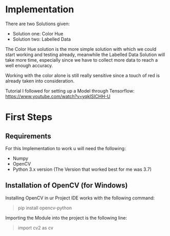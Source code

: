 # Implementation

There are two Solutions given:
- Solution one: Color Hue
- Solution two: Labelled Data

The Color Hue solution is the more simple solution with which we could start working and testing already, meanwhile the Labelled Data Solution will take more time, especially since we have to collect more data to reach a well enough accuracy.

Working with the color alone is still really sensitive since a touch of red is already taken into consideration.

Tutorial I followed for setting up a Model through Tensorflow: https://www.youtube.com/watch?v=yqkISICHH-U

# First Steps

## Requirements

For this Implementation to work u will need the following: 
- Numpy
- OpenCV 
- Python 3.x version
(The Version that worked best for me was 3.7)

## Installation of OpenCV (for Windows)

Installing OpenCV in ur Project IDE works with the following command: 
> pip install opencv-python

Importing the Module into the project is the following line:
> import cv2 as cv
